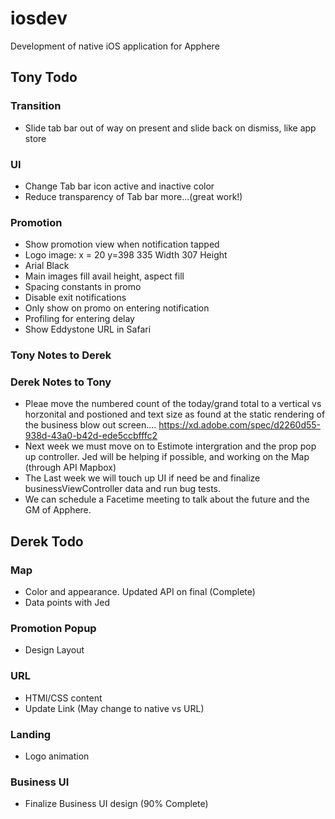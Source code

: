 # iosdev
Development of native iOS application for Apphere

## Tony Todo

### Transition
* Slide tab bar out of way on present and slide back on dismiss, like app store

### UI
* Change Tab bar icon active and inactive color
* Reduce transparency of Tab bar more...(great work!)

### Promotion
* Show promotion view when notification tapped
* Logo image: x = 20 y=398
335 Width 307 Height
* Arial Black
* Main images fill avail height, aspect fill
* Spacing constants in promo
* Disable exit notifications
* Only show on promo on entering notification
* Profiling for entering delay
* Show Eddystone URL in Safari


### Tony Notes to Derek


### Derek Notes to Tony
* Pleae move the numbered count of the today/grand total to a vertical vs horzonital and postioned and text size as found at the static rendering of the business blow out screen.... https://xd.adobe.com/spec/d2260d55-938d-43a0-b42d-ede5ccbfffc2
* Next week we must move on to Estimote intergration and the prop pop up controller. Jed will be helping if possible, and working on the Map (through API Mapbox)
* The Last week we will touch up UI if need be and finalize businessViewController data and run bug tests.
* We can schedule a Facetime meeting to talk about the future and the GM of Apphere. 

## Derek Todo

### Map
* Color and appearance. Updated API on final (Complete)
* Data points with Jed

### Promotion Popup
* Design Layout

### URL
* HTMl/CSS content
* Update Link (May change to native vs URL)

### Landing
* Logo animation 

### Business UI
* Finalize Business UI design (90% Complete)
